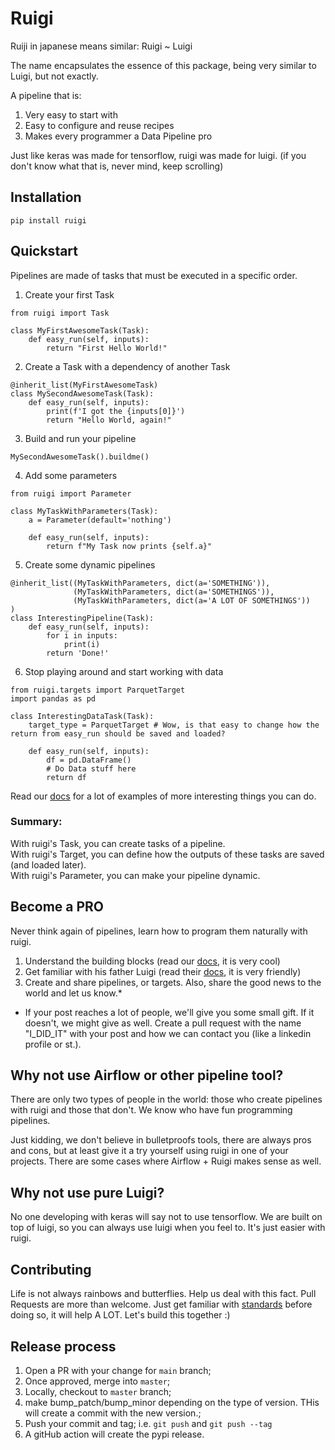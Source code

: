 # Ruigi

Ruiji in japanese means similar: Ruigi ~ Luigi

The name encapsulates the essence of this package, being very similar to Luigi, but not exactly.

A pipeline that is:
1. Very easy to start with
2. Easy to configure and reuse recipes
3. Makes every programmer a Data Pipeline pro

Just like keras was made for tensorflow, ruigi was made for luigi. (if you don't know what that is, never mind, keep scrolling)

## Installation

```
pip install ruigi
```

## Quickstart

Pipelines are made of tasks that must be executed in a specific order.

1. Create your first Task
```
from ruigi import Task

class MyFirstAwesomeTask(Task):
    def easy_run(self, inputs):
        return "First Hello World!"
```

2. Create a Task with a dependency of another Task
```
@inherit_list(MyFirstAwesomeTask)
class MySecondAwesomeTask(Task):
    def easy_run(self, inputs):
        print(f'I got the {inputs[0]}')
        return "Hello World, again!"
```

3. Build and run your pipeline
```
MySecondAwesomeTask().buildme()
```

4. Add some parameters
```
from ruigi import Parameter

class MyTaskWithParameters(Task):
    a = Parameter(default='nothing')

    def easy_run(self, inputs):
        return f"My Task now prints {self.a}"
```

5. Create some dynamic pipelines
```
@inherit_list((MyTaskWithParameters, dict(a='SOMETHING')),
              (MyTaskWithParameters, dict(a='SOMETHINGS')),
              (MyTaskWithParameters, dict(a='A LOT OF SOMETHINGS'))
)
class InterestingPipeline(Task):
    def easy_run(self, inputs):
        for i in inputs:
            print(i)
        return 'Done!'
```

6. Stop playing around and start working with data
```
from ruigi.targets import ParquetTarget
import pandas as pd

class InterestingDataTask(Task):
    target_type = ParquetTarget # Wow, is that easy to change how the return from easy_run should be saved and loaded?

    def easy_run(self, inputs):
        df = pd.DataFrame()
        # Do Data stuff here
        return df
```

Read our [docs]() for a lot of examples of more interesting things you can do.

### Summary: 
With ruigi's Task, you can create tasks of a pipeline.  
With ruigi's Target, you can define how the outputs of these tasks are saved (and loaded later).  
With ruigi's Parameter, you can make your pipeline dynamic.

## Become a PRO

Never think again of pipelines, learn how to program them naturally with ruigi.

1. Understand the building blocks (read our [docs](), it is very cool)
2. Get familiar with his father Luigi (read their [docs](https://luigi.readthedocs.io/en/stable/), it is very friendly)
3. Create and share pipelines, or targets. Also, share the good news to the world and let us know.*

* If your post reaches a lot of people, we'll give you some small gift. If it doesn't, we might give as well.
Create a pull request with the name "I_DID_IT" with your post and how we can contact you (like a linkedin profile or st.).

## Why not use Airflow or other pipeline tool?

There are only two types of people in the world: those who create pipelines with ruigi
and those that don't. We know who have fun programming pipelines.

Just kidding, we don't believe in bulletproofs tools, there are always pros and cons,
but at least give it a try yourself using ruigi in one of your projects. There are some
cases where Airflow + Ruigi makes sense as well.


## Why not use pure Luigi?
No one developing with keras will say not to use tensorflow. We are built on top of luigi, so you can
always use luigi when you feel to. It's just easier with ruigi.


## Contributing
Life is not always rainbows and butterflies. Help us deal with this fact.
Pull Requests are more than welcome. Just get familiar with [standards]() before doing so,
it will help A LOT. Let's build this together :)


Release process
----------------
1. Open a PR with your change for `main` branch;
2. Once approved, merge into `master`;
3. Locally, checkout to `master` branch;
4. make bump_patch/bump_minor depending on the type of version. THis will create a commit with the new version.;
5. Push your commit and tag; i.e. `git push` and `git push --tag`
6. A gitHub action will create the pypi release.
